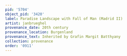 ```yaml
---
pid: '5704'
object_pid: '3420'
label: Paradise Landscape with Fall of Man (Madrid II)
artist: janbrueghel
provenance_date: 20th century
provenance_location: Burgenland
provenance_text: Inherited by Grafin Margit Batthyany
collection: provenance
order: '0911'
---
```

